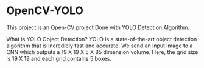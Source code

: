 # OpenCV-YOLO
This project is an Open-CV project Done with YOLO Detection Algorithm.


What is YOLO Object Detection?
YOLO is a state-of-the-art object detection algorithm that is incredibly fast and accurate. We send an input image to a CNN which outputs a 19 X 19 X 5 X 85 dimension volume. Here, the grid size is 19 X 19 and each grid contains 5 boxes.
